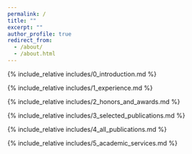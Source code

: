 ```yaml
---
permalink: /
title: ""
excerpt: ""
author_profile: true
redirect_from: 
  - /about/
  - /about.html
---
```


<span class='anchor' id='about-me'></span>

{% include_relative includes/0_introduction.md %}

{% include_relative includes/1_experience.md %}

{% include_relative includes/2_honors_and_awards.md %}

{% include_relative includes/3_selected_publications.md %}

{% include_relative includes/4_all_publications.md %}

{% include_relative includes/5_academic_services.md %}

<script type="text/javascript" id="clustrmaps" src="//clustrmaps.com/map_v2.js?d=-zDSAavhko-7FqVgGMmXcQenQGeLW3e_A1KLcKsvnvM&cl=ffffff&w=a"></script>